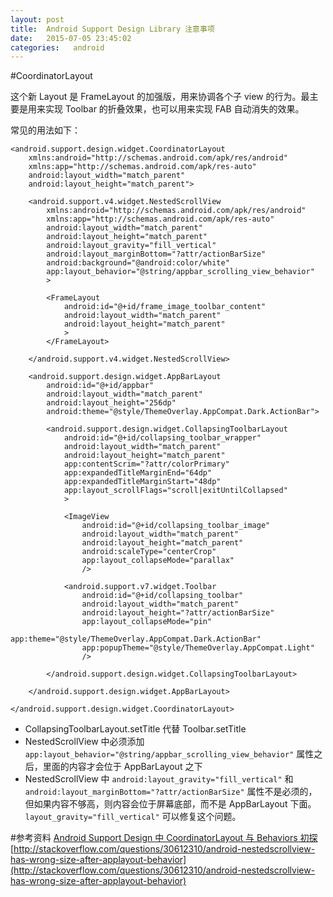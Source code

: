 ```yaml
---
layout: post
title:  Android Support Design Library 注意事项
date:   2015-07-05 23:45:02
categories:   android
---
```


#CoordinatorLayout

这个新 Layout 是 FrameLayout 的加强版，用来协调各个子 view 的行为。最主要是用来实现 Toolbar 的折叠效果，也可以用来实现 FAB 自动消失的效果。

常见的用法如下：

```
<android.support.design.widget.CoordinatorLayout
    xmlns:android="http://schemas.android.com/apk/res/android"
    xmlns:app="http://schemas.android.com/apk/res-auto"
    android:layout_width="match_parent"
    android:layout_height="match_parent">

    <android.support.v4.widget.NestedScrollView
        xmlns:android="http://schemas.android.com/apk/res/android"
        xmlns:app="http://schemas.android.com/apk/res-auto"
        android:layout_width="match_parent"
        android:layout_height="match_parent"
        android:layout_gravity="fill_vertical"
        android:layout_marginBottom="?attr/actionBarSize"
        android:background="@android:color/white"
        app:layout_behavior="@string/appbar_scrolling_view_behavior"
        >

        <FrameLayout
            android:id="@+id/frame_image_toolbar_content"
            android:layout_width="match_parent"
            android:layout_height="match_parent"
            >
        </FrameLayout>

    </android.support.v4.widget.NestedScrollView>

    <android.support.design.widget.AppBarLayout
        android:id="@+id/appbar"
        android:layout_width="match_parent"
        android:layout_height="256dp"
        android:theme="@style/ThemeOverlay.AppCompat.Dark.ActionBar">

        <android.support.design.widget.CollapsingToolbarLayout
            android:id="@+id/collapsing_toolbar_wrapper"
            android:layout_width="match_parent"
            android:layout_height="match_parent"
            app:contentScrim="?attr/colorPrimary"
            app:expandedTitleMarginEnd="64dp"
            app:expandedTitleMarginStart="48dp"
            app:layout_scrollFlags="scroll|exitUntilCollapsed"
            >

            <ImageView
                android:id="@+id/collapsing_toolbar_image"
                android:layout_width="match_parent"
                android:layout_height="match_parent"
                android:scaleType="centerCrop"
                app:layout_collapseMode="parallax"
                />

            <android.support.v7.widget.Toolbar
                android:id="@+id/collapsing_toolbar"
                android:layout_width="match_parent"
                android:layout_height="?attr/actionBarSize"
                app:layout_collapseMode="pin"
                app:theme="@style/ThemeOverlay.AppCompat.Dark.ActionBar"
                app:popupTheme="@style/ThemeOverlay.AppCompat.Light"
                />

        </android.support.design.widget.CollapsingToolbarLayout>

    </android.support.design.widget.AppBarLayout>

</android.support.design.widget.CoordinatorLayout>
```

- CollapsingToolbarLayout.setTitle 代替 Toolbar.setTitle
- NestedScrollView 中必须添加 `app:layout_behavior="@string/appbar_scrolling_view_behavior"` 属性之后，里面的内容才会位于 AppBarLayout 之下
- NestedScrollView 中 `android:layout_gravity="fill_vertical"` 和 `android:layout_marginBottom="?attr/actionBarSize"` 属性不是必须的，但如果内容不够高，则内容会位于屏幕底部，而不是 AppBarLayout 下面。`layout_gravity="fill_vertical"` 可以修复这个问题。



#参考资料
[Android Support Design 中 CoordinatorLayout 与 Behaviors 初探](http://segmentfault.com/a/1190000002888109)
[http://stackoverflow.com/questions/30612310/android-nestedscrollview-has-wrong-size-after-applayout-behavior](http://stackoverflow.com/questions/30612310/android-nestedscrollview-has-wrong-size-after-applayout-behavior)

